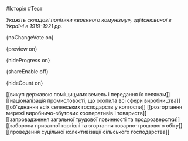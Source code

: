 #Історія #Тест

*Укажіть складові політики «воєнного комунізму», здійснюваної в Україні в 1919-1921 рр.*

{noChangeVote on}

{preview on}

{hideProgress on}

{shareEnable off}

{hideCount on}

[[викуп державою поміщицьких земель і передання їх селянам]]
[[націоналізація промисловості, що охопила всі сфери виробництва]]
[[об'єднання всіх селянських господарств у колгоспи]]
[[розгортання мережі виробничо-збутових кооперативів і товариств]]
[[запровадження загальної трудової повинності та продрозверстки]]
[[заборона приватної торгівлі та згортання товарно-грошового обігу]]
[[проведення суцільної колективізації сільського господарства]]
